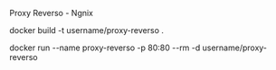 Proxy Reverso - Ngnix


docker build -t username/proxy-reverso .


docker run --name proxy-reverso -p 80:80 --rm -d username/proxy-reverso
